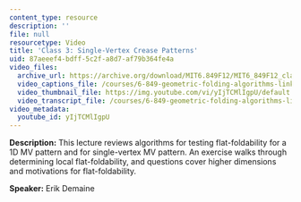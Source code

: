 ```yaml
---
content_type: resource
description: ''
file: null
resourcetype: Video
title: 'Class 3: Single-Vertex Crease Patterns'
uid: 87aeeef4-bdff-5c2f-a8d7-af79b364fe4a
video_files:
  archive_url: https://archive.org/download/MIT6.849F12/MIT6_849F12_class03_300k.mp4
  video_captions_file: /courses/6-849-geometric-folding-algorithms-linkages-origami-polyhedra-fall-2012/72eae66ae837542cae5b16d81124550f_yIjTCMlIgpU.vtt
  video_thumbnail_file: https://img.youtube.com/vi/yIjTCMlIgpU/default.jpg
  video_transcript_file: /courses/6-849-geometric-folding-algorithms-linkages-origami-polyhedra-fall-2012/a239fef68f6c23f9e7aa100b313f501c_yIjTCMlIgpU.pdf
video_metadata:
  youtube_id: yIjTCMlIgpU
---
```


**Description:** This lecture reviews algorithms for testing flat-foldability for a 1D MV pattern and for single-vertex MV pattern. An exercise walks through determining local flat-foldability, and questions cover higher dimensions and motivations for flat-foldability.

**Speaker:** Erik Demaine